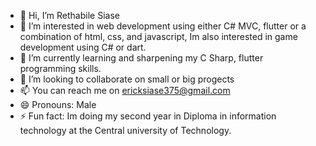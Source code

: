 - 👋 Hi, I’m Rethabile Siase
- 👀 I’m interested in web development using either C# MVC, flutter or a combination of html, css, and javascript, Im also interested in game development using C# or dart.
- 🌱 I’m currently learning and sharpening my C Sharp, flutter programming skills.
- 💞️ I’m looking to collaborate on small or big progects
- 📫 You can reach me on ericksiase375@gmail.com
- 😄 Pronouns: Male
- ⚡ Fun fact: Im doing my second year in Diploma in information technology at the Central university of Technology.

<!---
Rethabile2004/Rethabile2004 is a ✨ special ✨ repository because its `README.md` (this file) appears on your GitHub profile.
You can click the Preview link to take a look at your changes.
--->
